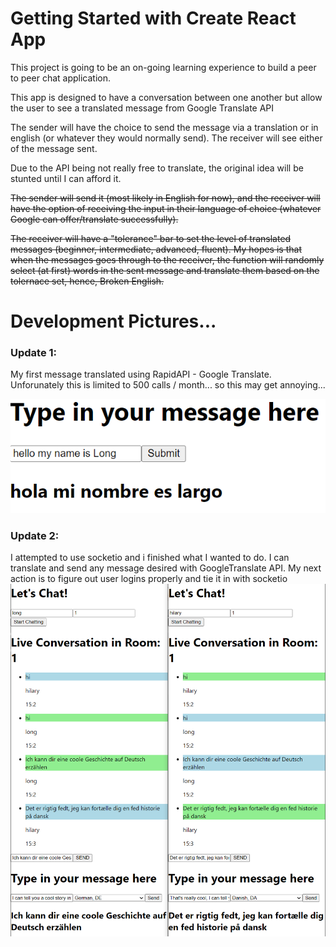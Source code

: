 # Getting Started with Create React App

This project is going to be an on-going learning experience to build a peer to peer chat application.

This app is designed to have a conversation between one another but allow the user to see a translated message from Google Translate API

The sender will have the choice to send the message via a translation or in english (or whatever they would normally send). The receiver will see either of the message sent.

Due to the API being not really free to translate, the original idea will be stunted until I can afford it.

~~The sender will send it (most likely in English for now), and the receiver will have the option of receiving the input in their language of choice (whatever Google can offer/translate successfully).~~

~~The receiver will have a "tolerance" bar to set the level of translated messages (beginner, intermediate, advanced, fluent). My hopes is that when the messages goes through to the receiver, the function will randomly select (at first) words in the sent message and translate them based on the tolernace set, hence, Broken English.~~

# Development Pictures...

### Update 1:

My first message translated using RapidAPI - Google Translate. Unforunately this is limited to 500 calls / month... so this may get annoying...

![my first translated message!](./devImages/firstTranslatedMessage.png)

### Update 2:

I attempted to use socketio and i finished what I wanted to do. I can translate and send any message desired with GoogleTranslate API. My next action is to figure out user logins properly and tie it in with socketio
![Sockets and Translations!](./devImages/socketandtranslate.png)
